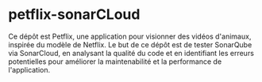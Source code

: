 # petflix-sonarCLoud
Ce dépôt est Petflix, une application pour visionner des vidéos d'animaux, inspirée du modèle de Netflix. Le but de ce dépôt est de tester SonarQube via SonarCloud, en analysant la qualité du code et en identifiant les erreurs potentielles pour améliorer la maintenabilité et la performance de l'application.
